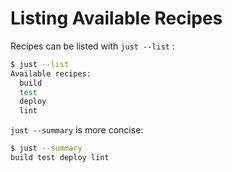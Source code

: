 # Listing Available Recipes

Recipes can be listed with `just --list` :

```sh
$ just --list
Available recipes:
  build
  test
  deploy
  lint
```

`just --summary` is more concise:

```sh
$ just --summary
build test deploy lint